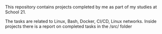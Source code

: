 This repository contains projects completed by me as part of my studies at School 21.

The tasks are related to Linux, Bash, Docker, CI/CD, Linux networks.
Inside projects there is a report on completed tasks in the /src/ folder
